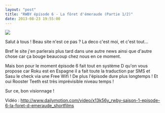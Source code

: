 ```yaml
---
layout: "post"
title: "RWBY épisode 6 - La fôret d'émeraude (Partie 1/2)"
date: 2013-08-23 19:55:00
---
```

![](http://images3.wikia.nocookie.net/__cb20130823011126/rwby/images/thumb/5/5c/RWBY6_002915.png/250px-RWBY6_002915.png)

Salut à tous ! Beau site n'est ce pas ? La deco c'est moi, et c'est tout...

Bref le site j'en parlerais plus tard dans une autre news ainsi que d'autre chose car ça bouge beaucoup chez nous en ce moment.

Mais bon pour le moment épisode 6 fait tout en système D qu'on vous propose car Roku est en Espagne il a fait toute la traduction par SMS et Sasu le check via une Free Wifi !  De plus l'épisode dure plus longtemps ! Et oui Rooster Teeth est très imprévisible niveau temps !

Sur ce, bon visionnage !

Vidéo : <http://www.dailymotion.com/video/x13k56y_rwby-saison-1-episode-6-la-foret-d-emeraude_shortfilms>
